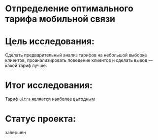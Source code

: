 # Отпределение оптимального тарифа мобильной связи
# Цель исследования:
Сделать предварительный анализ тарифов на небольшой выборке клиентов, проанализировать поведение клиентов и сделать вывод — какой тариф лучше.
# Итог исследования:
Тариф `ultra` является наиболее выгодным
# Статус проекта:
завершён
